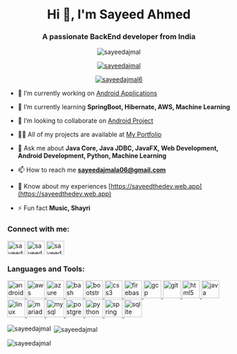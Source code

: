 <h1 align="center">Hi 👋, I'm Sayeed Ahmed</h1>
<h3 align="center">A passionate BackEnd developer from India</h3>

<p align="center"> <img src="https://komarev.com/ghpvc/?username=sayeedajmal&label=Profile%20views&color=0e75b6&style=flat" alt="sayeedajmal" /></p>

<p align="center"> <a href="https://github.com/ryo-ma/github-profile-trophy"><img src="https://github-profile-trophy.vercel.app/?username=sayeedajmal" alt="sayeedajmal" /></a> </p>

<p align="center"> <a href="https://twitter.com/sayeedajmal6" target="blank"><img src="https://img.shields.io/twitter/follow/sayeedajmal6?logo=twitter&style=for-the-badge" alt="sayeedajmal6" /></a> </p>

- 🔭 I’m currently working on [Android Applications](https://github.com/sayeedajmal/Applications)

- 🌱 I’m currently learning **SpringBoot, Hibernate, AWS, Machine Learning**

- 👯 I’m looking to collaborate on [Android Project](https://github.com/sayeedajmal/Applications)

- 👨‍💻 All of my projects are available at [My Portfolio](https://sayeedthedev.web.app)

- 💬 Ask me about **Java Core, Java JDBC, JavaFX, Web Development, Android Development, Python, Machine Learning**

- 📫 How to reach me **sayeedajmala06@gmail.com**

- 📄 Know about my experiences [https://sayeedthedev.web.app](https://sayeedthedev.web.app)

- ⚡ Fun fact **Music, Shayri**

<h3 align="left">Connect with me:</h3>
<p align="left">
<a href="https://twitter.com/sayeedajmal6" target="blank"><img align="center" src="https://raw.githubusercontent.com/rahuldkjain/github-profile-readme-generator/master/src/images/icons/Social/twitter.svg" alt="sayeedajmal6" height="30" width="40" /></a>
<a href="https://linkedin.com/in/sayeed-ajmal" target="blank"><img align="center" src="https://raw.githubusercontent.com/rahuldkjain/github-profile-readme-generator/master/src/images/icons/Social/linked-in-alt.svg" alt="sayeed-ajmal" height="30" width="40" /></a>
<a href="https://instagram.com/sayeed__ajmal" target="blank"><img align="center" src="https://raw.githubusercontent.com/rahuldkjain/github-profile-readme-generator/master/src/images/icons/Social/instagram.svg" alt="sayeed__ajmal" height="30" width="40" /></a>
</p>

<h3 align="left">Languages and Tools:</h3>
<p align="left"> <a href="https://developer.android.com" target="_blank" rel="noreferrer"> <img src="https://upload.vectorlogo.zone/logos/android_studio/images/bc43bbac-e239-4ae9-829a-9809e57a8bc0.svg" alt="android" width="40" height="40"/> </a> <a href="https://aws.amazon.com" target="_blank" rel="noreferrer"> <img src="https://www.vectorlogo.zone/logos/amazon_aws/amazon_aws-ar21.svg" alt="aws" width="40" height="40"/> </a> <a href="https://azure.microsoft.com/en-in/" target="_blank" rel="noreferrer"> <img src="https://www.vectorlogo.zone/logos/microsoft_azure/microsoft_azure-icon.svg" alt="azure" width="40" height="40"/> </a> <a href="https://www.gnu.org/software/bash/" target="_blank" rel="noreferrer"> <img src="https://www.vectorlogo.zone/logos/gnu_bash/gnu_bash-icon.svg" alt="bash" width="40" height="40"/> </a> <a href="https://getbootstrap.com" target="_blank" rel="noreferrer"> <img src="https://www.vectorlogo.zone/logos/getbootstrap/getbootstrap-icon.svg" alt="bootstrap" width="40" height="40"/> </a> <a href="https://www.w3schools.com/css/" target="_blank" rel="noreferrer"> <img src="https://www.vectorlogo.zone/logos/w3_css/w3_css-official.svg" alt="css3" width="40" height="40"/> </a> <a href="https://firebase.google.com/" target="_blank" rel="noreferrer"> <img src="https://www.vectorlogo.zone/logos/firebase/firebase-icon.svg" alt="firebase" width="40" height="40"/> </a> <a href="https://cloud.google.com" target="_blank" rel="noreferrer"> <img src="https://www.vectorlogo.zone/logos/google_cloud/google_cloud-icon.svg" alt="gcp" width="40" height="40"/> </a> <a href="https://git-scm.com/" target="_blank" rel="noreferrer"> <img src="https://www.vectorlogo.zone/logos/git-scm/git-scm-icon.svg" alt="git" width="40" height="40"/> </a> <a href="https://www.w3.org/html/" target="_blank" rel="noreferrer"> <img src="https://www.vectorlogo.zone/logos/w3_html5/w3_html5-icon.svg" alt="html5" width="40" height="40"/> </a> <a href="https://www.java.com" target="_blank" rel="noreferrer"> <img src="https://www.vectorlogo.zone/logos/java/java-horizontal.svg" alt="java" width="40" height="40"/> </a> <a href="https://www.linux.org/" target="_blank" rel="noreferrer"> <img src="https://upload.vectorlogo.zone/logos/kali/images/09452257-ce76-4881-8cb9-c6a676444ca5.svg" alt="linux" width="40" height="40"/> </a> <a href="https://mariadb.org/" target="_blank" rel="noreferrer"> <img src="https://www.vectorlogo.zone/logos/mariadb/mariadb-icon.svg" alt="mariadb" width="40" height="40"/> </a> <a href="https://www.mysql.com/" target="_blank" rel="noreferrer"> <img src="https://www.vectorlogo.zone/logos/mysql/mysql-horizontal.svg" alt="mysql" width="40" height="40"/> </a> <a href="https://www.postgresql.org" target="_blank" rel="noreferrer"> <img src="https://www.vectorlogo.zone/logos/postgresql/postgresql-horizontal.svg" alt="postgresql" width="40" height="40"/> </a> <a href="https://www.python.org" target="_blank" rel="noreferrer"> <img src="https://www.vectorlogo.zone/logos/python/python-icon.svg" alt="python" width="40" height="40"/> </a> <a href="https://spring.io/" target="_blank" rel="noreferrer"> <img src="https://www.vectorlogo.zone/logos/springio/springio-icon.svg" alt="spring" width="40" height="40"/> </a> <a href="https://www.sqlite.org/" target="_blank" rel="noreferrer"> <img src="https://www.vectorlogo.zone/logos/sqlite/sqlite-icon.svg" alt="sqlite" width="40" height="40"/> </a> </p>

<p><img align="left" src="https://github-readme-stats.vercel.app/api/top-langs?username=sayeedajmal&show_icons=true&locale=en&layout=compact" alt="sayeedajmal" /></p>

<p>&nbsp;<img align="center" src="https://github-readme-stats.vercel.app/api?username=sayeedajmal&show_icons=true&locale=en" alt="sayeedajmal" /></p>

<p><img align="center" src="https://github-readme-streak-stats.herokuapp.com/?user=sayeedajmal&" alt="sayeedajmal" /></p>
